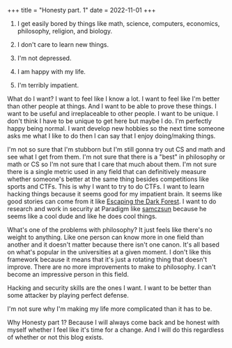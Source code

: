 +++
title = "Honesty part. 1"
date = 2022-11-01
+++

1. I get easily bored by things like math, science, computers, economics, philosophy, religion, and biology. 

2. I don't care to learn new things. 

3. I'm not depressed.

4. I am happy with my life.

5. I'm terribly impatient.  

What do I want? I want to feel like I know a lot. I want to feel like I'm better than other people at things. And I want to be able to prove these things. I want to be useful and irreplaceable to other people. I want to be unique. I don't think I have to be unique to get here but maybe I do. I'm perfectly happy being normal. I want develop new hobbies so the next time someone asks me what I like to do then I can say that I enjoy doing/making things. 

I'm not so sure that I'm stubborn but I'm still gonna try out CS and math and see what I get from them. I'm not sure that there is a "best" in philosophy or math or CS so I'm not sure that I care that much about them. I'm not sure there is a single metric used in any field that can definitively measure whether someone's better at the same thing besides competitions like sports and CTFs. This is why I want to try to do CTFs. I want to learn hacking things because it seems good for my impatient brain. It seems like good stories can come from it like <a href="https://samczsun.com/escaping-the-dark-forest/" target="blank_">Escaping the Dark Forest</a>. I want to do research  and work in security at Paradigm like <a href="https://twitter.com/samczsun" target="blank_">samczsun</a> because he seems like a cool dude and like he does cool things.  

What's one of the problems with philosophy? It just feels like there's no weight to anything. Like one person can know more in one field than another and it doesn't matter because there isn't one canon. It's all based on what's popular in the universities at a given moment. I don't like this framework because it means that it's just a rotating thing that doesn't improve. There are no more improvements to make to philosophy. I can't become an impressive person in this field. 

Hacking and security skills are the ones I want. I want to be better than some attacker by playing perfect defense. 

I'm not sure why I'm making my life more complicated than it has to be. 

Why Honesty part 1? Because I will always come back and be honest with myself whether I feel like it's time for a change. And I will do this regardless of whether or not this blog exists.  